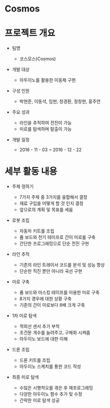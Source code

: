 # Cosmos

프로젝트 개요
========
- 팀명
  * 코스모스(Cosmos)

- 개발 대상
  * 아두이노를 활용한 이동체 구현

- 구성 인원
  * 박현준, 이동석, 임현, 정경환, 정창현, 홍주연

- 주요 성과
  * 라인을 추적하여 전진이 가능
  * 미로를 탐색하며 탈출이 가능

- 개발 일정
  * 2016 - 11 - 03 ~ 2016 - 12 - 22

세부 활동 내용
===========
- 주제 정하기
  * 7가지 주제 중 3가지를 융합해서 결정
  * 재료 구입을 어떻게 할 것 인지 결정
  * 앞으로의 계획 및 목표를 세움

- 로봇 조립
  * 자동차 키트를 조립
  * 폼 보드와 전기 테이프로 간이 미로를 구축
  * 간단한 프로그래밍으로 단순 전진 구현

- 라인 추적
  * 기존의 라인 트레이서 코드를 분석 및 성능 향상
  * 단순한 직진 뿐만 아니라 곡선 구현

- 미로 구축
  * 폼 보드와 마스킹 테이프를 이용한 미로 구축
  * 8가지 경우에 대한 상황 구축
  * 기존의 간이 미로보다 8배 크게 구축

- 1차 미로 탐색
  * 적외선 센서 추가 부착
  * 조건문 개수를 늘려주고, 구체화 시켜줌
  * 아두이노 보드에 대한 이해 

- 드론 조립
  * 드론 키트를 조립
  * 아두이노 스케치를 통한 코드 작성

- 최종 미로 탐색
  * 수많은 시행착오를 겪은 후 재프로그래밍
  * 다양한 아두이노 함수 추가 및 수정
  * 간략한 미로 탐색 성공
